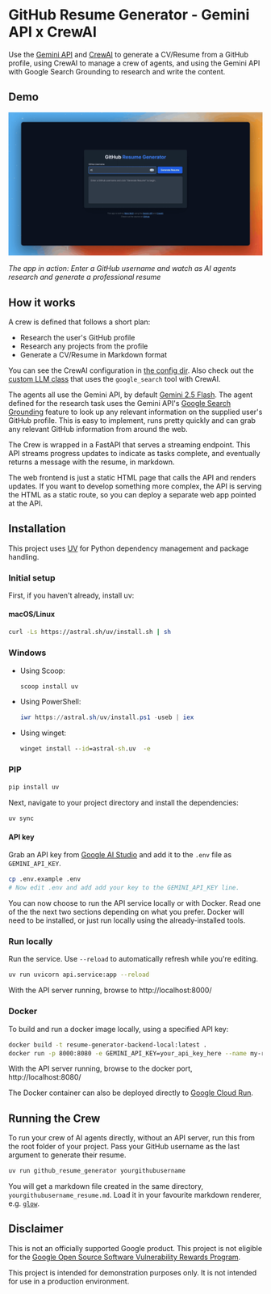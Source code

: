 # GitHub Resume Generator - Gemini API x CrewAI

Use the [Gemini API](https://ai.google.dev/gemini-api/) and [CrewAI](https://crewai.com)
to generate a CV/Resume from a GitHub profile, using CrewAI to manage
a crew of agents, and using the Gemini API with Google Search Grounding to
research and write the content.

## Demo

![Demo of GitHub Resume Generator](assets/demo.gif)

*The app in action: Enter a GitHub username and watch as AI agents research and generate a professional resume*

## How it works

A crew is defined that follows a short plan:

* Research the user's GitHub profile
* Research any projects from the profile
* Generate a CV/Resume in Markdown format

You can see the CrewAI configuration in [the config
dir](src/github_resume_generator/config/). Also check out the [custom LLM
class](src/github_resume_generator/crew.py) that uses the `google_search` tool
with CrewAI.

The agents all use the Gemini API, by default [Gemini 2.5
Flash](https://ai.google.dev/gemini-api/docs/models#gemini-2.5-flash-preview).
The agent defined for the research task uses the Gemini API's [Google Search
Grounding](https://ai.google.dev/gemini-api/docs/grounding) feature to look up
any relevant information on the supplied user's GitHub profile. This is easy to
implement, runs pretty quickly and can grab any relevant GitHub information from
around the web.

The Crew is wrapped in a FastAPI that serves a streaming endpoint. This API
streams progress updates to indicate as tasks complete, and eventually returns a
message with the resume, in markdown.

The web frontend is just a static HTML page that calls the API and renders
updates. If you want to develop something more complex, the API is serving the
HTML as a static route, so you can deploy a separate web app pointed at the API.

## Installation

This project uses [UV](https://docs.astral.sh/uv/) for Python dependency management and package handling.

### Initial setup

First, if you haven't already, install uv:

#### macOS/Linux
```bash
curl -Ls https://astral.sh/uv/install.sh | sh
```

### Windows
- Using Scoop:
  ```powershell
  scoop install uv
  ```
- Using PowerShell:
  ```powershell
  iwr https://astral.sh/uv/install.ps1 -useb | iex
  ```
- Using winget:
  ```cmd
  winget install --id=astral-sh.uv  -e
  ```
### PIP
```bash
pip install uv
```

Next, navigate to your project directory and install the dependencies:

```bash
uv sync
```

#### API key

Grab an API key from [Google AI Studio](https://aistudio.google.com/apikey) and
add it to the `.env` file as `GEMINI_API_KEY`.

```bash
cp .env.example .env
# Now edit .env and add add your key to the GEMINI_API_KEY line.
```

You can now choose to run the API service locally or with Docker. Read one of
the the next two sections depending on what you prefer. Docker will need to be
installed, or just run locally using the already-installed tools.

### Run locally

Run the service. Use `--reload` to automatically refresh while you're editing.

```bash
uv run uvicorn api.service:app --reload
```

With the API server running, browse to http://localhost:8000/

### Docker

To build and run a docker image locally, using a specified API key:

```bash
docker build -t resume-generator-backend-local:latest .
docker run -p 8000:8080 -e GEMINI_API_KEY=your_api_key_here --name my-resume-generator-app-local resume-generator-backend-local:latest
```

With the API server running, browse to the docker port, http://localhost:8080/

The Docker container can also be deployed directly to [Google Cloud Run](https://cloud.google.com/run).

## Running the Crew

To run your crew of AI agents directly, without an API server, run this from the root folder of your project. Pass your GitHub username as the last argument to generate their resume.

```bash
uv run github_resume_generator yourgithubusername
```

You will get a markdown file created in the same directory, `yourgithubusername_resume.md`. Load it in your favourite markdown renderer, e.g. [`glow`](https://github.com/charmbracelet/glow).


## Disclaimer

This is not an officially supported Google product. This project is not eligible for the [Google Open Source Software Vulnerability Rewards Program](https://bughunters.google.com/open-source-security).

This project is intended for demonstration purposes only. It is not intended for use in a production environment.

